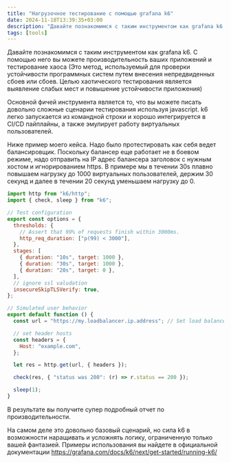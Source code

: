 ```yaml
---
title: "Нагрузочное тестирование с помощью grafana k6"
date: 2024-11-18T13:39:35+03:00
description: "Давайте познакомимся с таким инструментом как grafana k6. С помощью него вы можете производительность ваших приложений и тестирование хаоса."
tags: [tools]
---
```


Давайте познакомимся с таким инструментом как grafana k6. С помощью него вы можете производительность ваших приложений и тестирование хаоса (Это метод, используемый для проверки устойчивости программных систем путем внесения непредвиденных сбоев или сбоев. Целью хаотического тестирования является выявление слабых мест и повышение устойчивости приложения) 

Основной фичей инструмента является то, что вы можете писать довольно сложные сценарии тестирования используя javascript.  k6 легко запускается из командной строки и хорошо интегрируется в CI/CD пайплайны, а также эмулирует работу виртуальных пользователей.

Ниже пример моего кейса. Надо было протестировать как себя ведет балансировщик. Поскольку балансер еще работает не в боевом режиме, надо отправить на IP адрес балансера заголовок с нужным хостом и игнорированием https. В примере мы в течении 30s плавно повышаем нагрузку до 1000 виртуальных пользователей, держим 30 секунд и далее в течении 20 секунд уменьшаем нагрузку до 0. 

```jsx
import http from "k6/http";
import { check, sleep } from "k6";

// Test configuration
export const options = {
  thresholds: {
    // Assert that 99% of requests finish within 3000ms.
    http_req_duration: ["p(99) < 3000"],
  },
  stages: [
    { duration: "10s", target: 1000 },
    { duration: "30s", target: 1000 },
    { duration: "20s", target: 0 },
  ],
  // ignore ssl valudation
  insecureSkipTLSVerify: true,
};

// Simulated user behavior
export default function () {
  const url = "https://my.loadbalancer.ip.address"; // Set load balancer host

  // set header hosts
  const headers = {
    Host: "example.com", 
  };

  let res = http.get(url, { headers });

  check(res, { "status was 200": (r) => r.status == 200 });

  sleep(1);
}
```

В результате вы получите супер подробный отчет по производительности.

На самом деле это довольно базовый сценарий, но сила k6 в возможности наращивать и усложнять логику, ограниченную только вашей фантазией. Примеры использования вы найдете в официальной документации https://grafana.com/docs/k6/next/get-started/running-k6/
